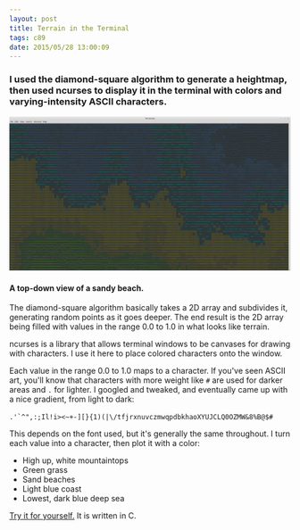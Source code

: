 ```yaml
---
layout: post
title: Terrain in the Terminal
tags: c89
date: 2015/05/28 13:00:09
---
```


### I used the diamond-square algorithm to generate a heightmap, then used ncurses to display it in the terminal with colors and varying-intensity ASCII characters.

![](/assets/img/termterrain.png)

#### A top-down view of a sandy beach.

<!--more-->

The diamond-square algorithm basically takes a 2D array and subdivides it, generating random points as it goes deeper. The end result is the 2D array being filled with values in the range 0.0 to 1.0 in what looks like terrain.

ncurses is a library that allows terminal windows to be canvases for drawing with characters. I use it here to place colored characters onto the window.

Each value in the range 0.0 to 1.0 maps to a character. If you've seen ASCII art, you'll know that characters with more weight like `#` are used for darker areas and `.` for lighter. I googled and tweaked, and eventually came up with a nice gradient, from light to dark:

``.'`^",:;Il!i><~+-][}{1)(|\/tfjrxnuvczmwqpdbkhaoXYUJCLQ0OZMW&8%B@$#``

This depends on the font used, but it's generally the same throughout. I turn each value into a character, then plot it with a color:

* High up, white mountaintops
* Green grass
* Sand beaches
* Light blue coast
* Lowest, dark blue deep sea

[Try it for yourself.](//github.com/libjared/term-terrain) It is written in C.
